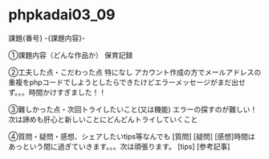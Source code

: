 # phpkadai03_09
課題{番号} -{課題内容}-

①課題内容（どんな作品か）
保育記録

②工夫した点・こだわった点
特になし
アカウント作成の方でメールアドレスの重複をphpコードでしようとしたらできたけどエラーメッセージがまだ出せず。。。時間かけすぎました！！

③難しかった点・次回トライしたいこと(又は機能)
エラーの探すのが難しい！
次は諦めも肝心と新しいことにどんどんトライしていくこと

④質問・疑問・感想、シェアしたいtips等なんでも
[質問]
[疑問]
[感想]時間はあっという間に過ぎていきます。。。次は頑張ります。
[tips]
[参考記事]
